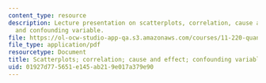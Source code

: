```yaml
---
content_type: resource
description: Lecture presentation on scatterplots, correlation, cause and effect,
  and confounding variable.
file: https://ol-ocw-studio-app-qa.s3.amazonaws.com/courses/11-220-quantitative-reasoning-statistical-methods-for-planners-i-spring-2009/01927d775651e145ab219e017a379e90_MIT11_220s09_lec15.pdf
file_type: application/pdf
resourcetype: Document
title: Scatterplots; correlation; cause and effect; confounding variables
uid: 01927d77-5651-e145-ab21-9e017a379e90
---
```

